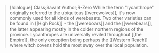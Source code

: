 >[!dialogue] Class;Savant Author;R-Zero
>While the term "lycanthrope" originally referred to the ubiquitous [[werewolves]], it's now commonly used for all kinds of werebeasts. Two other varieties can be found in [[High Rock]] - the [[wereboars]] and the [[werebears]], the latter appearing mostly in the colder northern regions of the province. Lycanthropes are universally reviled throughout [[the Empire]], the only exception being perhaps the [[Western Reach]] where witch covens hold the most sway over the local population.